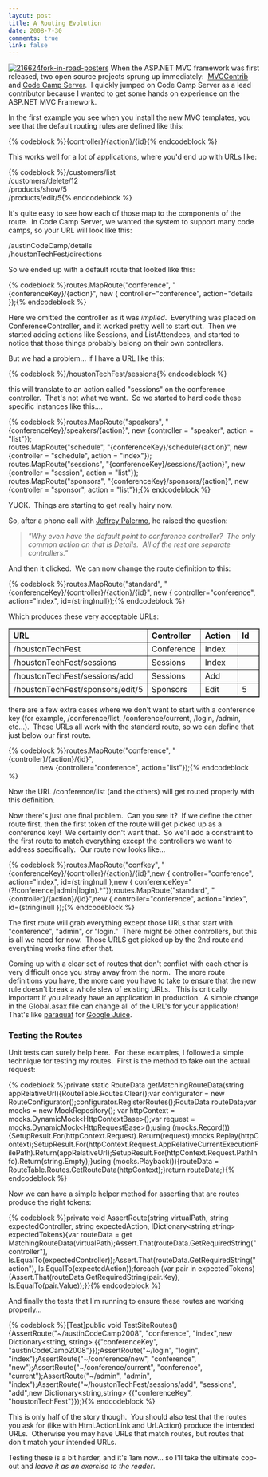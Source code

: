 ```yaml
--- 
layout: post
title: A Routing Evolution
date: 2008-7-30
comments: true
link: false
---
```

<p><a href="http://flux88.com/uploads/ARoutingEvolution_12D7B/216624forkinroadposters.jpg"><img src="/images/216624forkinroadposters_thumb_.jpg" alt="216624fork-in-road-posters"  border="0" /></a> When the ASP.NET MVC framework was first released, two open source projects sprung up immediately:&nbsp; <a href="http://mvccontrib.org" target="_blank">MVCContrib</a> and <a href="http://codecampserver.org" target="_blank">Code Camp Server</a>.&nbsp; I quickly jumped on Code Camp Server as a lead contributor because I wanted to get some hands on experience on the ASP.NET MVC Framework.</p> <p>In the first example you see when you install the new MVC templates, you see that the default routing rules are defined like this:</p>{% codeblock %}{controller}/{action}/{id}{% endcodeblock %}<p>This works well for a lot of applications, where you'd end up with URLs like:</p>{% codeblock %}/customers/list<br>/customers/delete/12<br>/products/show/5<br>/products/edit/5{% endcodeblock %}<p>It's quite easy to see how each of those map to the components of the route.&nbsp; In Code Camp Server, we wanted the system to support many code camps, so your URL will look like this:</p><p>/austinCodeCamp/details<br>/houstonTechFest/directions</p><p>So we ended up with a default route that looked like this:</p>{% codeblock %}routes.MapRoute("conference", "{conferenceKey}/{action}", new { controller="conference", action="details });{% endcodeblock %}<p>Here we omitted the controller as it was <em>implied</em>.&nbsp; Everything was placed on ConferenceController, and it worked pretty well to start out.&nbsp; Then we started adding actions like Sessions, and ListAttendees, and started to notice that those things probably belong on their own controllers.&nbsp; </p><p>But we had a problem... if I have a URL like this:</p>{% codeblock %}/houstonTechFest/sessions{% endcodeblock %}<p>this will translate to an action called "sessions" on the conference controller.&nbsp; That's not what we want.&nbsp; So we started to hard code these specific instances like this....</p>{% codeblock %}routes.MapRoute("speakers", "{conferenceKey}/speakers/{action}", new {controller = "speaker", action = "list"});<br>routes.MapRoute("schedule", "{conferenceKey}/schedule/{action}", new {controller = "schedule", action = "index"});<br>routes.MapRoute("sessions", "{conferenceKey}/sessions/{action}", new {controller = "session", action = "list"});<br>routes.MapRoute("sponsors", "{conferenceKey}/sponsors/{action}", new {controller = "sponsor", action = "list"});{% endcodeblock %}<p>YUCK.&nbsp; Things are starting to get really hairy now.</p><p>So, after a phone call with <a href="http://jeffreypalermo.com/" target="_blank">Jeffrey Palermo</a>, he raised the question:</p><blockquote><p><em>"Why even have the default point to conference controller?&nbsp; The only common action on that is Details.&nbsp; All of the rest are separate controllers."</em></p></blockquote><p>And then it clicked.&nbsp; We can now change the route definition to this:</p>{% codeblock %}routes.MapRoute("standard", "{conferenceKey}/{controller}/{action}/{id}", new { controller="conference", action="index", id=(string)null});{% endcodeblock %}<p>Which produces these very acceptable URLs:</p><table cellspacing="0" cellpadding="2" width="400" border="1"><tbody><tr><td valign="top" width="100"><strong>URL</strong></td><td valign="top" width="100"><strong>Controller</strong></td><td valign="top" width="100"><strong>Action</strong></td><td valign="top" width="100"><strong>Id</strong></td></tr><tr><td valign="top" width="100">/houstonTechFest</td><td valign="top" width="100">Conference</td><td valign="top" width="100">Index</td><td valign="top" width="100">&nbsp;</td></tr><tr><td valign="top" width="100">/houstonTechFest/sessions</td><td valign="top" width="100">Sessions</td><td valign="top" width="100">Index</td><td valign="top" width="100">&nbsp;</td></tr><tr><td valign="top" width="100">/houstonTechFest/sessions/add</td><td valign="top" width="100">Sessions</td><td valign="top" width="100">Add</td><td valign="top" width="100">&nbsp;</td></tr><tr><td valign="top" width="100">/houstonTechFest/sponsors/edit/5</td><td valign="top" width="100">Sponsors</td><td valign="top" width="100">Edit</td><td valign="top" width="100">5</td></tr></tbody></table><p>there are a few extra cases where we don't want to start with a conference key (for example, /conference/list, /conference/current, /login, /admin, etc...).&nbsp; These URLs all work with the standard route, so we can define that just below our first route.</p>{% codeblock %}routes.MapRoute("conference", "{controller}/{action}/{id}",<br>&nbsp;&nbsp;&nbsp;&nbsp;&nbsp;&nbsp;&nbsp;&nbsp;&nbsp;&nbsp;&nbsp;&nbsp;&nbsp;&nbsp;&nbsp; new {controller="conference", action="list"});{% endcodeblock %}<p>Now the URL /conference/list (and the others) will get routed properly with this definition.&nbsp; </p><p>Now there's just one final problem.&nbsp; Can you see it?&nbsp; If we define the other route first, then the first token of the route will get picked up as a conference key!&nbsp; We certainly don't want that.&nbsp; So we'll add a constraint to the first route to match everything except the controllers we want to address specifically.&nbsp; Our route now looks like...</p>{% codeblock %}routes.MapRoute("confkey", "{conferenceKey}/{controller}/{action}/{id}",new { controller="conference", action="index", id=(string)null },new { conferenceKey="(?!conference|admin|login).*"});routes.MapRoute("standard", "{controller}/{action}/{id}",new { controller="conference", action="index", id=(string)null });{% endcodeblock %}<p>The first route will grab everything except those URLs that start with "conference", "admin", or "login."&nbsp; There might be other controllers, but this is all we need for now.&nbsp; Those URLS get picked up by the 2nd route and everything works fine after that.</p><p>Coming up with a clear set of routes that don't conflict with each other is very difficult once you stray away from the norm.&nbsp; The more route definitions you have, the more care you have to take to ensure that the new rule doesn't break a whole slew of existing URLs.&nbsp;&nbsp; This is critically important if you already have an application in production.&nbsp; A simple change in the Global.asax file can change all of the URL's for your application!&nbsp; That's like <a href="http://en.wikipedia.org/wiki/Paraquat" target="_blank">paraquat</a> for <a href="http://c2.com/cgi/wiki?GoogleJuice" target="_blank">Google Juice</a>.</p><h3>Testing the Routes</h3><p>Unit tests can surely help here.&nbsp; For these examples, I followed a simple technique for testing my routes.&nbsp; First is the method to fake out the actual request:</p>{% codeblock %}<span class="kwrd">private</span> <span class="kwrd">static</span> RouteData getMatchingRouteData(<span class="kwrd">string</span> appRelativeUrl){RouteTable.Routes.Clear();var configurator = <span class="kwrd">new</span> RouteConfigurator();configurator.RegisterRoutes();RouteData routeData;var mocks = <span class="kwrd">new</span> MockRepository(); var httpContext = mocks.DynamicMock&lt;HttpContextBase&gt;();var request = mocks.DynamicMock&lt;HttpRequestBase&gt;();<span class="kwrd">using</span> (mocks.Record()){SetupResult.For(httpContext.Request).Return(request);mocks.Replay(httpContext);SetupResult.For(httpContext.Request.AppRelativeCurrentExecutionFilePath).Return(appRelativeUrl);SetupResult.For(httpContext.Request.PathInfo).Return(<span class="kwrd">string</span>.Empty);}<span class="kwrd">using</span> (mocks.Playback()){routeData = RouteTable.Routes.GetRouteData(httpContext);}<span class="kwrd">return</span> routeData;}{% endcodeblock %}<p>Now we can have a simple helper method for asserting that are routes produce the right tokens:</p>{% codeblock %}<span class="kwrd">private</span> <span class="kwrd">void</span> AssertRoute(<span class="kwrd">string</span> virtualPath, <span class="kwrd">string</span> expectedController, <span class="kwrd">string</span> expectedAction, IDictionary&lt;<span class="kwrd">string</span>,<span class="kwrd">string</span>&gt; expectedTokens){var routeData = get
MatchingRouteData(virtualPath);Assert.That(routeData.GetRequiredString(<span class="str">"controller"</span>), Is.EqualTo(expectedController));Assert.That(routeData.GetRequiredString(<span class="str">"action"</span>), Is.EqualTo(expectedAction));<span class="kwrd">foreach</span> (var pair <span class="kwrd">in</span> expectedTokens){Assert.That(routeData.GetRequiredString(pair.Key), Is.EqualTo(pair.Value));}}{% endcodeblock %}<p>And finally the tests that I'm running to ensure these routes are working properly...<p><!-- code formatted by http://manoli.net/csharpformat/ -->{% codeblock %}[Test]<span class="kwrd">public</span> <span class="kwrd">void</span> TestSiteRoutes(){AssertRoute(<span class="str">"~/austinCodeCamp2008"</span>, <span class="str">"conference"</span>, <span class="str">"index"</span>,<span class="kwrd">new</span> Dictionary&lt;<span class="kwrd">string</span>, <span class="kwrd">string</span>&gt; {{<span class="str">"conferenceKey"</span>, <span class="str">"austinCodeCamp2008"</span>}});AssertRoute(<span class="str">"~/login"</span>, <span class="str">"login"</span>, <span class="str">"index"</span>);AssertRoute(<span class="str">"~/conference/new"</span>, <span class="str">"conference"</span>, <span class="str">"new"</span>);AssertRoute(<span class="str">"~/conference/current"</span>, <span class="str">"conference"</span>, <span class="str">"current"</span>);AssertRoute(<span class="str">"~/admin"</span>, <span class="str">"admin"</span>, <span class="str">"index"</span>);AssertRoute(<span class="str">"~/houstonTechFest/sessions/add"</span>, <span class="str">"sessions"</span>, <span class="str">"add"</span>,<span class="kwrd">new</span> Dictionary&lt;<span class="kwrd">string</span>,<span class="kwrd">string</span>&gt; {{<span class="str">"conferenceKey"</span>, <span class="str">"houstonTechFest"</span>}});}{% endcodeblock %}<p>This is only half of the story though.&nbsp; You should also test that the routes you ask for (like with Html.ActionLink and Url.Action) produce the intended URLs.&nbsp; Otherwise you may have URLs that match routes, but routes that don't match your intended URLs.</p><p>Testing these is a bit harder, and it's 1am now... so I'll take the ultimate cop-out and <em>leave it as an exercise to the reader</em>. </p>
